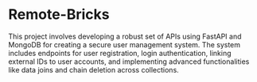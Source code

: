 # Remote-Bricks
This project involves developing a robust set of APIs using FastAPI and MongoDB for creating a secure user management system. The system includes endpoints for user registration, login authentication, linking external IDs to user accounts, and implementing advanced functionalities like data joins and chain deletion across collections.
